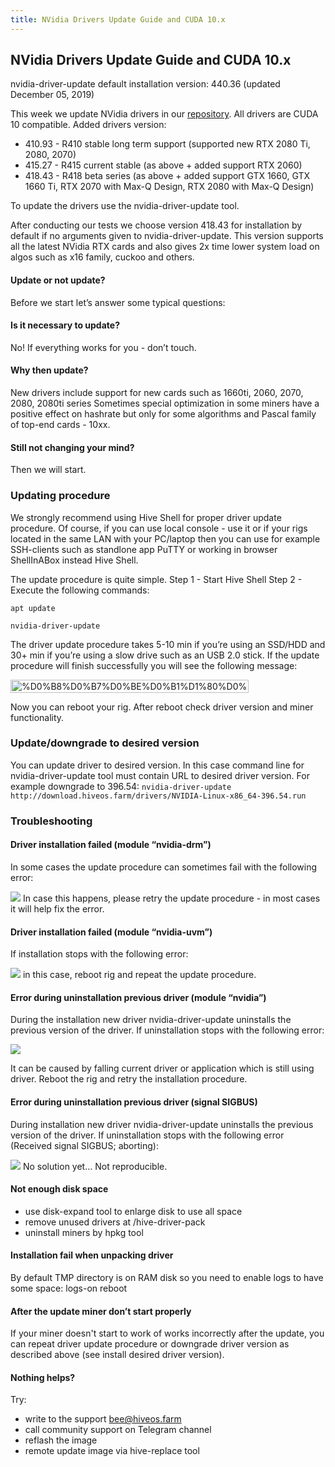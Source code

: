 ```yaml
---
title: NVidia Drivers Update Guide and CUDA 10.x
---
```


## NVidia Drivers Update Guide and CUDA 10.x
nvidia-driver-update default installation version: 440.36 (updated December 05, 2019)

This week we update NVidia drivers in our [repository](http://download.hiveos.farm/drivers/drivers). All drivers are CUDA 10 compatible.
Added drivers version:

- 410.93 - R410 stable long term support (supported new RTX 2080 Ti, 2080, 2070)
- 415.27 - R415 current stable (as above + added support RTX 2060)
- 418.43 - R418 beta series (as above + added support GTX 1660, GTX 1660 Ti, RTX 2070 with Max-Q Design, RTX 2080 with Max-Q Design)

To update the drivers use the nvidia-driver-update tool.

After conducting our tests we choose version 418.43 for installation by default if no arguments given to nvidia-driver-update.
This version supports all the latest NVidia RTX cards and also gives 2x time lower system load on algos such as x16 family, cuckoo and others.

#### Update or not update?
Before we start let’s answer some typical questions:

#### Is it necessary to update?
No! If everything works for you - don’t touch.

#### Why then update?
New drivers include support for new cards such as 1660ti, 2060, 2070, 2080, 2080ti series
Sometimes special optimization in some miners have a positive effect on hashrate but only for some algorithms and Pascal family of top-end cards - 10xx.

#### Still not changing your mind?
Then we will start.

### Updating procedure
We strongly recommend using Hive Shell for proper driver update procedure. Of course, if you can use local console - use it or if your rigs located in the same LAN with your PC/laptop then you can use for example SSH-clients such as standlone app PuTTY or working in browser ShellInABox instead Hive Shell.

The update procedure is quite simple.
Step 1 - Start Hive Shell
Step 2 - Execute the following commands:

`apt update`

`nvidia-driver-update`

The driver update procedure takes 5-10 min if you’re using an SSD/HDD and 30+ min if you’re using a slow drive such as an USB 2.0 stick.
If the update procedure will finish successfully you will see the following message:

<img src="https://forum.hiveos.farm/uploads/default/original/2X/9/9553243cace241898daa33377c83112c9118e588.png" alt="%D0%B8%D0%B7%D0%BE%D0%B1%D1%80%D0%B0%D0%B6%D0%B5%D0%BD%D0%B8%D0%B5" data-base62-sha1="liZgVAZA7LsaL26yusfmLS7GtNm" width="381" height="21">

Now you can reboot your rig. After reboot check driver version and miner functionality.

### Update/downgrade to desired version
You can update driver to desired version. In this case command line for nvidia-driver-update tool must contain URL to desired driver version.
For example downgrade to 396.54:
`nvidia-driver-update http://download.hiveos.farm/drivers/NVIDIA-Linux-x86_64-396.54.run`

### Troubleshooting
#### Driver installation failed (module “nvidia-drm”)
In some cases the update procedure can sometimes fail with the following error:

<img src="https://forum.hiveos.farm/uploads/default/original/2X/b/b1821d4e57e3c64d131dec53c211fbfdea7e415a.png">
In case this happens, please retry the update procedure - in most cases it will help fix the error.

#### Driver installation failed (module “nvidia-uvm”)
If installation stops with the following error:

<img src="https://forum.hiveos.farm/uploads/default/original/2X/b/b1821d4e57e3c64d131dec53c211fbfdea7e415a.png">
in this case, reboot rig and repeat the update procedure.

#### Error during uninstallation previous driver (module “nvidia”)
During the installation new driver nvidia-driver-update uninstalls the previous version of the driver. If uninstallation stops with the following error:

<img src="https://forum.hiveos.farm/uploads/default/original/2X/8/8cc8ada3cf928143eb7626c7218a9152d30df546.png">

It can be caused by falling current driver or application which is still using driver. Reboot the rig and retry the installation procedure.

#### Error during uninstallation previous driver (signal SIGBUS)
During installation new driver nvidia-driver-update uninstalls the previous version of the driver. If uninstallation stops with the following error (Received signal SIGBUS; aborting):

<img src="https://forum.hiveos.farm/uploads/default/original/2X/d/dd971d757777318adb5a70eb39a1ba9fa136b5d4.png">
No solution yet… Not reproducible.

#### Not enough disk space
- use disk-expand tool to enlarge disk to use all space
- remove unused drivers at /hive-driver-pack
- uninstall miners by hpkg tool

#### Installation fail when unpacking driver
By default TMP directory is on RAM disk so you need to enable logs to have some space:
logs-on
reboot

#### After the update miner don’t start properly
If your miner doesn't start to work of works incorrectly after the update, you can repeat driver update procedure or downgrade driver version as described above (see install desired driver version).

#### Nothing helps?
Try:
- write to the support bee@hiveos.farm
- call community support on Telegram channel
- reflash the image
- remote update image via hive-replace tool
